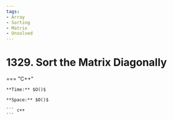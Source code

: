 ```yaml
---
tags:
- Array
- Sorting
- Matrix
- Unsolved
---
```



# 1329. Sort the Matrix Diagonally

=== "C++"

    **Time:** $O()$

    **Space:** $O()$

    ``` c++
    ```